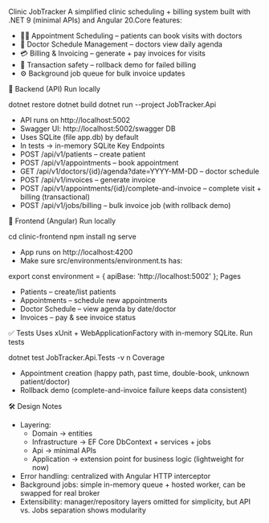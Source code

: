 Clinic JobTracker
A simplified clinic scheduling + billing system built with .NET 9 (minimal APIs) and Angular 20.Core features:
* 👩‍⚕️ Appointment Scheduling – patients can book visits with doctors
* 📅 Doctor Schedule Management – doctors view daily agenda
* 💳 Billing & Invoicing – generate + pay invoices for visits
* 🔄 Transaction safety – rollback demo for failed billing
* ⚙️ Background job queue for bulk invoice updates

🚀 Backend (API)
Run locally

dotnet restore
dotnet build
dotnet run --project JobTracker.Api
* API runs on http://localhost:5002
* Swagger UI: http://localhost:5002/swagger
DB
* Uses SQLite (file app.db) by default
* In tests → in-memory SQLite
Key Endpoints
* POST /api/v1/patients – create patient
* POST /api/v1/appointments – book appointment
* GET /api/v1/doctors/{id}/agenda?date=YYYY-MM-DD – doctor schedule
* POST /api/v1/invoices – generate invoice
* POST /api/v1/appointments/{id}/complete-and-invoice – complete visit + billing (transactional)
* POST /api/v1/jobs/billing – bulk invoice job (with rollback demo)

🎨 Frontend (Angular)
Run locally

cd clinic-frontend
npm install
ng serve
* App runs on http://localhost:4200
* Make sure src/environments/environment.ts has:

export const environment = {
  apiBase: 'http://localhost:5002'
};
Pages
* Patients – create/list patients
* Appointments – schedule new appointments
* Doctor Schedule – view agenda by date/doctor
* Invoices – pay & see invoice status

✅ Tests
Uses xUnit + WebApplicationFactory with in-memory SQLite.
Run tests

dotnet test JobTracker.Api.Tests -v n
Coverage
* Appointment creation (happy path, past time, double-book, unknown patient/doctor)
* Rollback demo (complete-and-invoice failure keeps data consistent)

🛠 Design Notes
* Layering:
    * Domain → entities
    * Infrastructure → EF Core DbContext + services + jobs
    * Api → minimal APIs
    * Application → extension point for business logic (lightweight for now)
* Error handling: centralized with Angular HTTP interceptor
* Background jobs: simple in-memory queue + hosted worker, can be swapped for real broker
* Extensibility: manager/repository layers omitted for simplicity, but API vs. Jobs separation shows modularity